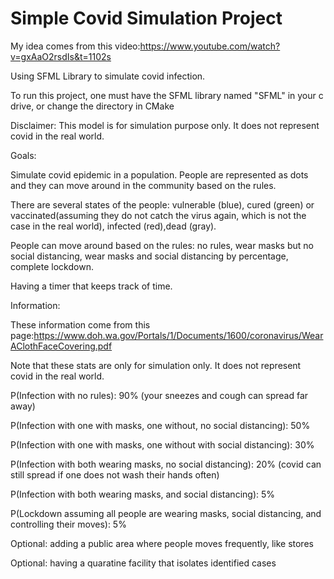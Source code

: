 # Simple Covid Simulation Project

My idea comes from this video:https://www.youtube.com/watch?v=gxAaO2rsdIs&t=1102s

Using SFML Library to simulate covid infection.

To run this project, one must have the SFML library named "SFML" in your c drive, or change the directory in CMake

Disclaimer: This model is for simulation purpose only. It does not represent covid in the real world.

Goals:

Simulate covid epidemic in a population. People are represented as dots and they can move around in the community based on the rules.

There are several states of the people: vulnerable (blue), cured (green) or vaccinated(assuming they do not catch the virus again, which is not the case in the real world), infected (red),dead (gray).

People can move around based on the rules: no rules, wear masks but no social distancing, wear masks and social distancing by percentage, complete lockdown.

Having a timer that keeps track of time.  

Information:

These information come from this page:https://www.doh.wa.gov/Portals/1/Documents/1600/coronavirus/WearAClothFaceCovering.pdf

Note that these stats are only for simulation only. It does not represent covid in the real world.

P(Infection with no rules): 90% (your sneezes and cough can spread far away)

P(Infection with one with masks, one without, no social distancing): 50%

P(Infection with one with masks, one without with social distancing): 30% 

P(Infection with both wearing masks, no social distancing): 20% (covid can still spread if one does not wash their hands often)

P(Infection with both wearing masks, and social distancing): 5%

P(Lockdown assuming all people are wearing masks, social distancing, and controlling their moves): 5% 

Optional: adding a public area where people moves frequently, like stores

Optional: having a quaratine facility that isolates identified cases
